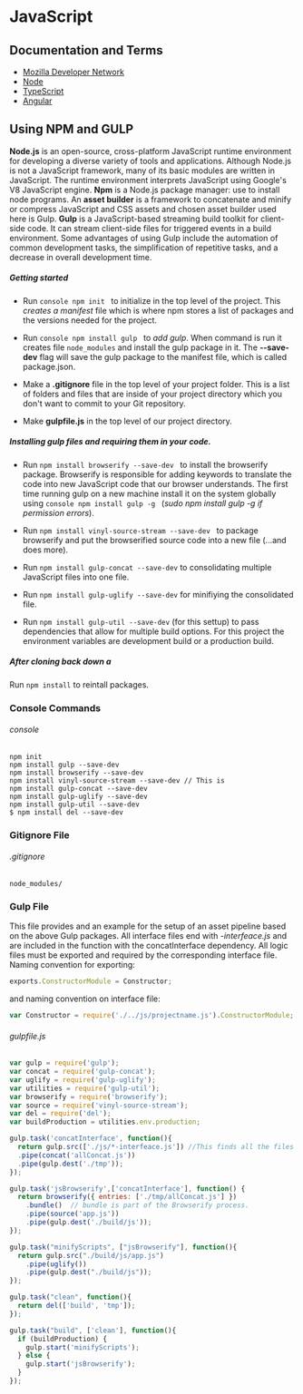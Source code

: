 #  JavaScript
## Documentation and Terms
- [Mozilla Developer Network](https://developer.mozilla.org/en-US/docs/Web/JavaScript)
- [Node](https://nodejs.org/en/)
- [TypeScript](http://www.typescriptlang.org/)
- [Angular](https://angularjs.org/)

## Using NPM and GULP

**Node.js** is an open-source, cross-platform JavaScript runtime environment for developing a diverse variety of tools and applications. Although Node.js is not a JavaScript framework, many of its basic modules are written in JavaScript. The runtime environment interprets JavaScript using Google's V8 JavaScript engine. **Npm** is a Node.js package manager: use to install node programs.  An **asset builder** is a framework to concatenate and minify or compress JavaScript and CSS assets and chosen asset builder used here is Gulp.  **Gulp** is a JavaScript-based streaming build toolkit for client-side code. It can stream client-side files for triggered events in a build environment. Some advantages of using Gulp include the automation of common development tasks, the simplification of repetitive tasks, and a decrease in overall development time.

##### Getting started
- Run ```console npm init ``` to initialize in the top level of the project. This _creates a manifest_ file which is where npm stores a list of packages and the versions needed for the project.

- Run ```console npm install gulp ``` to _add gulp_. When command is run it creates file ```node_modules``` and install the gulp package in it.  The **--save-dev** flag will save the gulp package to the manifest file, which is called package.json.  

- Make a **.gitignore** file in the top level of your project folder.  This is a list of folders and files that are inside of your project directory which you don't want to commit to your Git repository.

- Make **gulpfile.js** in the top level of our project directory.

##### Installing gulp files and requiring them in your code.

- Run ```npm install browserify --save-dev ``` to install the browserify package.  Browserify is responsible for adding keywords to translate the code into new JavaScript code that our browser understands. The first time running gulp on a new machine install it on the system globally using ```console npm install gulp -g ``` (_sudo npm install gulp -g if permission errors_).

- Run ```npm install vinyl-source-stream --save-dev ``` to package browserify and put the browserified source code into a new file (...and does more).

- Run ```npm install gulp-concat --save-dev``` to consolidating multiple JavaScript files into one file.

- Run ```npm install gulp-uglify --save-dev``` for minifiying the consolidated file.

- Run ```npm install gulp-util --save-dev``` (for this settup) to pass dependencies that allow for multiple build options.  For this project the environment variables are development build or a production build.

##### After cloning back down a
Run ```npm install``` to reintall packages.

### Console Commands
###### console
```console
npm init
npm install gulp --save-dev
npm install browserify --save-dev
npm install vinyl-source-stream --save-dev // This is
npm install gulp-concat --save-dev
npm install gulp-uglify --save-dev
npm install gulp-util --save-dev
$ npm install del --save-dev
```
### Gitignore File
###### .gitignore
```file
node_modules/
```
### Gulp File

This file provides and an example for the setup of an asset pipeline based on the above Gulp packages.  All interface files end with *-interfeace.js* and are included in the function with the concatInterface dependency.  All logic files must be exported and required by the corresponding interface file. Naming convention for exporting:
```js
exports.ConstructorModule = Constructor;
```
and naming convention on interface file:
```js
var Constructor = require('./../js/projectname.js').ConstructorModule;
```

###### gulpfile.js
```js
var gulp = require('gulp');
var concat = require('gulp-concat');
var uglify = require('gulp-uglify');
var utilities = require('gulp-util');
var browserify = require('browserify');
var source = require('vinyl-source-stream');
var del = require('del');
var buildProduction = utilities.env.production;

gulp.task('concatInterface', function(){
  return gulp.src(['./js/*-interfeace.js']) //This finds all the files
  .pipe(concat('allConcat.js'))
  .pipe(gulp.dest('./tmp'));
});

gulp.task('jsBrowserify',['concatInterface'], function() {
  return browserify({ entries: ['./tmp/allConcat.js'] })
    .bundle()  // bundle is part of the Browserify process.
    .pipe(source('app.js'))
    .pipe(gulp.dest('./build/js'));
});

gulp.task("minifyScripts", ["jsBrowserify"], function(){
  return gulp.src("./build/js/app.js")
    .pipe(uglify())
    .pipe(gulp.dest("./build/js"));
});

gulp.task("clean", function(){
  return del(['build', 'tmp']);
});

gulp.task("build", ['clean'], function(){
  if (buildProduction) {
    gulp.start('minifyScripts');
  } else {
    gulp.start('jsBrowserify');
  }
});
```
